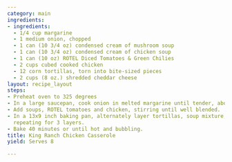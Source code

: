 ```yaml
---
category: main
ingredients:
- ingredients:
  - 1/4 cup margarine
  - 1 medium onion, chopped
  - 1 can (10 3/4 oz) condensed cream of mushroom soup
  - 1 can (10 3/4 oz) condensed cream of chicken soup
  - 1 can (10 oz) ROTEL Diced Tomatoes & Green Chilies
  - 2 cups cubed cooked chicken
  - 12 corn tortillas, torn into bite-sized pieces
  - 2 cups (8 oz.) shredded cheddar cheese
layout: recipe_layout
steps:
- Preheat oven to 325 degrees
- In a large saucepan, cook onion in melted margarine until tender, about 5 minutes.
- Add soups, ROTEL tomatoes and chicken, stirring until well blended.
- In a 13x9 inch baking pan, alternately layer tortillas, soup mixture, and cheese,
  repeating for 3 layers.
- Bake 40 minutes or until hot and bubbling.
title: King Ranch Chicken Casserole
yield: Serves 8

---
```

